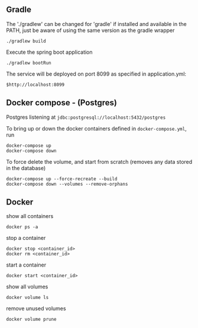 ## Gradle

The './gradlew' can be changed for 'gradle' if installed and available in the PATH,
just be aware of using the same version as the gradle wrapper 
    
    ./gradlew build
    
Execute the spring boot application

    ./gradlew bootRun

The service will be deployed on port 8099 as specified in application.yml:

    $http://localhost:8099
    
## Docker compose - (Postgres)

Postgres listening at `jdbc:postgresql://localhost:5432/postgres`

To bring up or down the docker containers defined in `docker-compose.yml`, run

    docker-compose up
    docker-compose down

To force delete the volume, and start from scratch (removes any data stored in the database)
    
    docker-compose up --force-recreate --build
    docker-compose down --volumes --remove-orphans

## Docker

show all containers
    
    docker ps -a

stop a container
    
    docker stop <container_id>
    docker rm <container_id>

start a container
    
    docker start <container_id>
    
show all volumes
    
    docker volume ls

remove unused volumes
    
    docker volume prune
